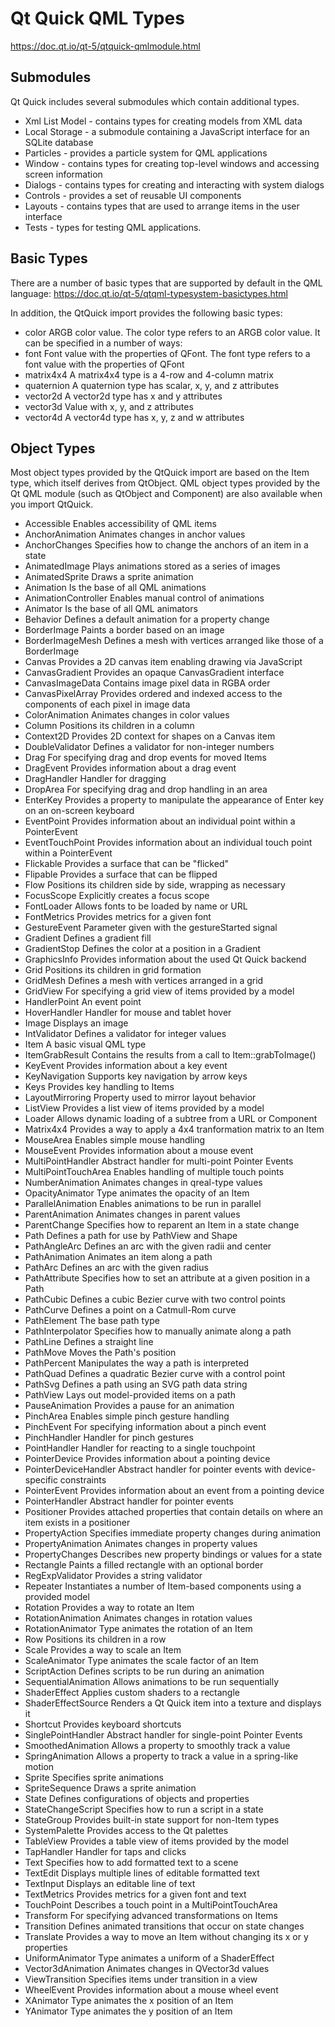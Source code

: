 # Qt Quick QML Types

https://doc.qt.io/qt-5/qtquick-qmlmodule.html


## Submodules

Qt Quick includes several submodules which contain additional types.

* Xml List Model - contains types for creating models from XML data
* Local Storage - a submodule containing a JavaScript interface for an SQLite database
* Particles - provides a particle system for QML applications
* Window - contains types for creating top-level windows and accessing screen information
* Dialogs - contains types for creating and interacting with system dialogs
* Controls - provides a set of reusable UI components
* Layouts - contains types that are used to arrange items in the user interface
* Tests - types for testing QML applications.

## Basic Types

There are a number of basic types that are supported by default in the QML language:
https://doc.qt.io/qt-5/qtqml-typesystem-basictypes.html

In addition, the QtQuick import provides the following basic types:

* color
ARGB color value. The color type refers to an ARGB color value. It can be specified in a number of ways:
* font
Font value with the properties of QFont. The font type refers to a font value with the properties of QFont
* matrix4x4
A matrix4x4 type is a 4-row and 4-column matrix
* quaternion
A quaternion type has scalar, x, y, and z attributes
* vector2d
A vector2d type has x and y attributes
* vector3d
Value with x, y, and z attributes
* vector4d
A vector4d type has x, y, z and w attributes

## Object Types

Most object types provided by the QtQuick import are based on the Item type, which itself derives from QtObject. QML object types provided by the Qt QML module (such as QtObject and Component) are also available when you import QtQuick.

* Accessible
Enables accessibility of QML items
* AnchorAnimation
Animates changes in anchor values
* AnchorChanges
Specifies how to change the anchors of an item in a state
* AnimatedImage
Plays animations stored as a series of images
* AnimatedSprite
Draws a sprite animation
* Animation
Is the base of all QML animations
* AnimationController
Enables manual control of animations
* Animator
Is the base of all QML animators
* Behavior
Defines a default animation for a property change
* BorderImage
Paints a border based on an image
* BorderImageMesh
Defines a mesh with vertices arranged like those of a BorderImage
* Canvas
Provides a 2D canvas item enabling drawing via JavaScript
* CanvasGradient
Provides an opaque CanvasGradient interface
* CanvasImageData
Contains image pixel data in RGBA order
* CanvasPixelArray
Provides ordered and indexed access to the components of each pixel in image data
* ColorAnimation
Animates changes in color values
* Column
Positions its children in a column
* Context2D
Provides 2D context for shapes on a Canvas item
* DoubleValidator
Defines a validator for non-integer numbers
* Drag
For specifying drag and drop events for moved Items
* DragEvent
Provides information about a drag event
* DragHandler
Handler for dragging
* DropArea
For specifying drag and drop handling in an area
* EnterKey
Provides a property to manipulate the appearance of Enter key on an on-screen keyboard
* EventPoint
Provides information about an individual point within a PointerEvent
* EventTouchPoint
Provides information about an individual touch point within a PointerEvent
* Flickable
Provides a surface that can be "flicked"
* Flipable
Provides a surface that can be flipped
* Flow
Positions its children side by side, wrapping as necessary
* FocusScope
Explicitly creates a focus scope
* FontLoader
Allows fonts to be loaded by name or URL
* FontMetrics
Provides metrics for a given font
* GestureEvent
Parameter given with the gestureStarted signal
* Gradient
Defines a gradient fill
* GradientStop
Defines the color at a position in a Gradient
* GraphicsInfo
Provides information about the used Qt Quick backend
* Grid
Positions its children in grid formation
* GridMesh
Defines a mesh with vertices arranged in a grid
* GridView
For specifying a grid view of items provided by a model
* HandlerPoint
An event point
* HoverHandler
Handler for mouse and tablet hover
* Image
Displays an image
* IntValidator
Defines a validator for integer values
* Item
A basic visual QML type
* ItemGrabResult
Contains the results from a call to Item::grabToImage()
* KeyEvent
Provides information about a key event
* KeyNavigation
Supports key navigation by arrow keys
* Keys
Provides key handling to Items
* LayoutMirroring
Property used to mirror layout behavior
* ListView
Provides a list view of items provided by a model
* Loader
Allows dynamic loading of a subtree from a URL or Component
* Matrix4x4
Provides a way to apply a 4x4 tranformation matrix to an Item
* MouseArea
Enables simple mouse handling
* MouseEvent
Provides information about a mouse event
* MultiPointHandler
Abstract handler for multi-point Pointer Events
* MultiPointTouchArea
Enables handling of multiple touch points
* NumberAnimation
Animates changes in qreal-type values
* OpacityAnimator
Type animates the opacity of an Item
* ParallelAnimation
Enables animations to be run in parallel
* ParentAnimation
Animates changes in parent values
* ParentChange
Specifies how to reparent an Item in a state change
* Path
Defines a path for use by PathView and Shape
* PathAngleArc
Defines an arc with the given radii and center
* PathAnimation
Animates an item along a path
* PathArc
Defines an arc with the given radius
* PathAttribute
Specifies how to set an attribute at a given position in a Path
* PathCubic
Defines a cubic Bezier curve with two control points
* PathCurve
Defines a point on a Catmull-Rom curve
* PathElement
The base path type
* PathInterpolator
Specifies how to manually animate along a path
* PathLine
Defines a straight line
* PathMove
Moves the Path's position
* PathPercent
Manipulates the way a path is interpreted
* PathQuad
Defines a quadratic Bezier curve with a control point
* PathSvg
Defines a path using an SVG path data string
* PathView
Lays out model-provided items on a path
* PauseAnimation
Provides a pause for an animation
* PinchArea
Enables simple pinch gesture handling
* PinchEvent
For specifying information about a pinch event
* PinchHandler
Handler for pinch gestures
* PointHandler
Handler for reacting to a single touchpoint
* PointerDevice
Provides information about a pointing device
* PointerDeviceHandler
Abstract handler for pointer events with device-specific constraints
* PointerEvent
Provides information about an event from a pointing device
* PointerHandler
Abstract handler for pointer events
* Positioner
Provides attached properties that contain details on where an item exists in a positioner
* PropertyAction
Specifies immediate property changes during animation
* PropertyAnimation
Animates changes in property values
* PropertyChanges
Describes new property bindings or values for a state
* Rectangle
Paints a filled rectangle with an optional border
* RegExpValidator
Provides a string validator
* Repeater
Instantiates a number of Item-based components using a provided model
* Rotation
Provides a way to rotate an Item
* RotationAnimation
Animates changes in rotation values
* RotationAnimator
Type animates the rotation of an Item
* Row
Positions its children in a row
* Scale
Provides a way to scale an Item
* ScaleAnimator
Type animates the scale factor of an Item
* ScriptAction
Defines scripts to be run during an animation
* SequentialAnimation
Allows animations to be run sequentially
* ShaderEffect
Applies custom shaders to a rectangle
* ShaderEffectSource
Renders a Qt Quick item into a texture and displays it
* Shortcut
Provides keyboard shortcuts
* SinglePointHandler
Abstract handler for single-point Pointer Events
* SmoothedAnimation
Allows a property to smoothly track a value
* SpringAnimation
Allows a property to track a value in a spring-like motion
* Sprite
Specifies sprite animations
* SpriteSequence
Draws a sprite animation
* State
Defines configurations of objects and properties
* StateChangeScript
Specifies how to run a script in a state
* StateGroup
Provides built-in state support for non-Item types
* SystemPalette
Provides access to the Qt palettes
* TableView
Provides a table view of items provided by the model
* TapHandler
Handler for taps and clicks
* Text
Specifies how to add formatted text to a scene
* TextEdit
Displays multiple lines of editable formatted text
* TextInput
Displays an editable line of text
* TextMetrics
Provides metrics for a given font and text
* TouchPoint
Describes a touch point in a MultiPointTouchArea
* Transform
For specifying advanced transformations on Items
* Transition
Defines animated transitions that occur on state changes
* Translate
Provides a way to move an Item without changing its x or y properties
* UniformAnimator
Type animates a uniform of a ShaderEffect
* Vector3dAnimation
Animates changes in QVector3d values
* ViewTransition
Specifies items under transition in a view
* WheelEvent
Provides information about a mouse wheel event
* XAnimator
Type animates the x position of an Item
* YAnimator
Type animates the y position of an Item